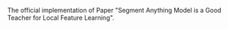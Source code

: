 The official implementation of Paper "Segment Anything Model is a Good Teacher for Local Feature Learning".

